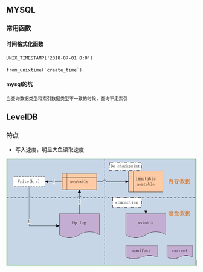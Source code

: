 ## MYSQL

### 常用函数

####  时间格式化函数

```
UNIX_TIMESTAMP('2018-07-01 0:0')

from_unixtime(`create_time`) 
```



#### mysql的坑

```
当查询数据类型和索引数据类型不一致的时候，查询不走索引
```



## LevelDB

### 特点

*   写入速度，明显大鱼读取速度

[![特点](assets/TB1AMqNSXXXXXczXFXXXXXXXXXX-851-479.png)](http://taobaofed.org/blog/2017/07/05/leveldb-analysis/)


